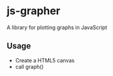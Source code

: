 # js-grapher
A library for plotting graphs in JavaScript

## Usage
- Create a HTML5 canvas
- call graph()

